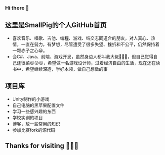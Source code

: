 ### Hi there 👋

## 这里是SmallPig的个人GitHub首页

* 喜欢音乐、唱歌、吉他、编程、游戏、结交志同道合的朋友，对人真心、热情，一直在努力，有梦想，尽管遭受了很多失望、挫折和不公平，仍然保持着一颗赤子之心😀。
* 会C#、Java、前端、游戏开发，虽然身边人都叫我大佬👏👏👏，但自己觉得自己还很菜😕😕😕，希望做一名游戏设计师，过着经济自由的生活，现在还在读书中，希望继续深造，学好本领，做自己想做的事

## 项目库

* Unity制作的小游戏
* 自己电脑的黑苹果配置文件
* 学习一些感兴趣的东西
* 学校实训的项目
* 博客，放一些常用的知识
* 参加比赛fork的源代码

## Thanks for visiting 🍹🍹🍹
